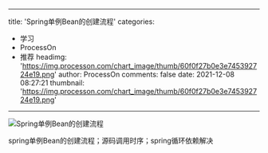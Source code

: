 
---
title: 'Spring单例Bean的创建流程'
categories: 
 - 学习
 - ProcessOn
 - 推荐
headimg: 'https://img.processon.com/chart_image/thumb/60f0f27b0e3e745392724e19.png'
author: ProcessOn
comments: false
date: 2021-12-08 08:27:21
thumbnail: 'https://img.processon.com/chart_image/thumb/60f0f27b0e3e745392724e19.png'
---

<div>   
<img class="thumb" alt="Spring单例Bean的创建流程" src="https://img.processon.com/chart_image/thumb/60f0f27b0e3e745392724e19.png" referrerpolicy="no-referrer">
<p>spring单例Bean的创建流程；源码调用时序；spring循环依赖解决</p>  
</div>
            